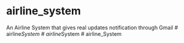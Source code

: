 # airline_system

An Airline System that gives real updates notification through Gmail
#   a i r l i n e _ S y s t e m  
 #   a i r l i n e _ S y s t e m  
 #   a i r l i n e _ S y s t e m  
 